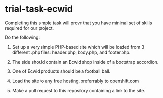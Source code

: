 trial-task-ecwid
================

Completing this simple task will prove that you have minimal set of skills required for our project.

Do the following:

1. Set up a very simple PHP-based site which will be loaded from 3 different .php files: header.php, body.php, and footer.php.

2. The side should contain an Ecwid shop inside of a bootstrap accordion.

3. One of Ecwid products should be a football ball.

4. Load the site to any free hosting, preferrably to openshift.com

5. Make a pull request to this repository containing a link to the site.
